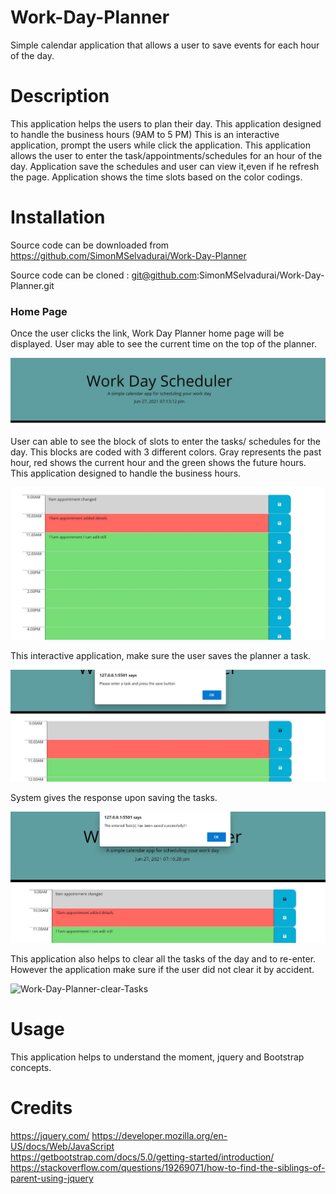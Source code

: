 # Work-Day-Planner
Simple calendar application that allows a user to save events for each hour of the day.

# Description
This application helps the users to plan their day. 
This application designed to handle the business hours (9AM to 5 PM)
This is an interactive application, prompt the users while click the application.
This application allows the user to enter the task/appointments/schedules for an hour of the day.
Application save the schedules and user can view it,even if he refresh the page.
Application shows the time slots based on the color codings.


# Installation
Source code can be downloaded from https://github.com/SimonMSelvadurai/Work-Day-Planner 

Source code can be cloned : git@github.com:SimonMSelvadurai/Work-Day-Planner.git 

### Home Page
Once the user clicks the link, Work Day Planner home page will be displayed.
User may able to see the current time on the top of the planner.

![Home-Page-Work-Day-Planner](assets/images/WorkDayPlannerApp.JPG)

User can able to see the block of slots to enter the tasks/ schedules for the day.
This blocks are coded with 3 different colors.
Gray represents the past hour, red shows the current hour and the green shows the future hours.
This application designed to handle the business hours.

![Work-Day-Planner-Time-Blocks](assets/images/WorkDayPlanner_timeblocks.JPG)

This interactive application, make sure the user saves the planner a task.

![Work-Day-Planner-Save-Tasks-Validation](assets/images/WorkDayPlanner_Validation_Save.JPG)

System gives the response upon saving the tasks.

![Work-Day-Planner-Save-Tasks](assets/images/WorkDayPlanner_Save.JPG)

This application also helps to clear all the tasks of the day and to re-enter.
However the application make sure if the user did not clear it by accident.

![Work-Day-Planner-clear-Tasks](assets/images/WorkDayPlanner_ClearTasks_confirm)

# Usage

This application helps to understand the moment, jquery and Bootstrap concepts.

# Credits
https://jquery.com/ 
https://developer.mozilla.org/en-US/docs/Web/JavaScript  
https://getbootstrap.com/docs/5.0/getting-started/introduction/  
https://stackoverflow.com/questions/19269071/how-to-find-the-siblings-of-parent-using-jquery  


